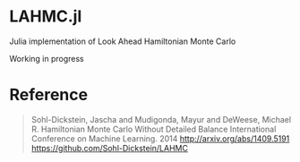 # LAHMC.jl

Julia implementation of Look Ahead Hamiltonian Monte Carlo

Working in progress

# Reference

>  Sohl-Dickstein, Jascha and Mudigonda, Mayur and DeWeese, Michael R.
>  Hamiltonian Monte Carlo Without Detailed Balance
>  International Conference on Machine Learning. 2014
>  http://arxiv.org/abs/1409.5191
>  https://github.com/Sohl-Dickstein/LAHMC
